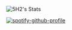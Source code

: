 ![5H2's Stats](https://github-readme-stats.vercel.app/api?username=5H2&theme=dark&show_icons=true&hide_border=false&count_private=true)

[![spotify-github-profile](https://spotify-github-profile.vercel.app/api/view?uid=m0rj4c1isop4yfgquze11741m&cover_image=true&theme=novatorem&show_offline=false&background_color=ffffff&interchange=true&bar_color=000000&bar_color_cover=false)](https://github.com/kittinan/spotify-github-profile)

